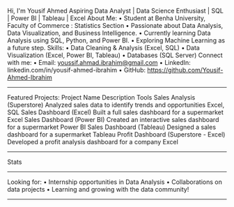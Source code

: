 Hi, I'm Yousif Ahmed
Aspiring Data Analyst | Data Science Enthusiast | SQL | Power BI | Tableau | Excel
About Me:
•	Student at Benha University, Faculty of Commerce : Statistics Section
•	Passionate about Data Analysis, Data Visualization, and Business Intelligence.
•	Currently learning Data Analysis using SQL, Python, and Power BI.
•	Exploring Machine Learning as a future step.
Skills:
•	Data Cleaning & Analysis (Excel, SQL)
•	Data Visualization (Excel, Power BI, Tableau)
•	Databases (SQL Server)
Connect with me:
•	Email: youssif.ahmad.ibrahim@gmail.com
•	LinkedIn: linkedin.com/in/yousif-ahmed-ibrahim
•	GitHub: https://github.com/Yousif-Ahmed-Ibrahim
________________________________________
Featured Projects:
Project Name	Description	Tools
Sales Analysis (Superstore)	Analyzed sales data to identify trends and opportunities	Excel, SQL
Sales Dashboard (Excel)	Built a full sales dashboard for a supermarket	Excel
Sales Dashboard (Power BI)	Created an interactive sales dashboard for a supermarket	Power BI
Sales Dashboard (Tableau)	Designed a sales dashboard for a supermarket	Tableau
Profit Dashboard (Superstore - Excel)	Developed a profit analysis dashboard for a company	Excel
________________________________________
Stats
 
 
________________________________________
Looking for:
•	Internship opportunities in Data Analysis
•	Collaborations on data projects
•	Learning and growing with the data community!
________________________________________

